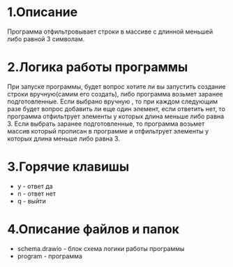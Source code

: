 # 1.Описание
Программа отфильтровывает строки в массиве с длинной меньшей либо равной 3 символам.
# 2.Логика работы программы
При запуске программы, будет вопрос хотите ли вы запустить создание строки вручную(самим его создать), либо программа возьмет заранее подготовленные.
Если выбрано вручную , то при каждом следующим разе будет вопрос добавить ли еще один элемент, если ответить нет, то программа отфильтрует элементы у которых длина меньше либо
равна 3.
Если выбрать заранее подготовленные, то программа возьмет массив который прописан в программе и отфильтрует элементы у которых длина меньше либо
равна 3.
# 3.Горячие клавишы
* y - ответ да
* n - ответ нет
* q - выйти
# 4.Описание файлов и папок
* schema.drawio - блок схема логики работы программы
* program - программа
